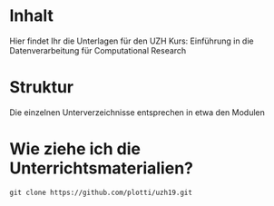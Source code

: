 # Inhalt

Hier findet Ihr die Unterlagen für den UZH Kurs: Einführung in die Datenverarbeitung für Computational Research

# Struktur

Die einzelnen Unterverzeichnisse entsprechen in etwa den Modulen

# Wie ziehe ich die Unterrichtsmaterialien?

```git clone https://github.com/plotti/uzh19.git```

